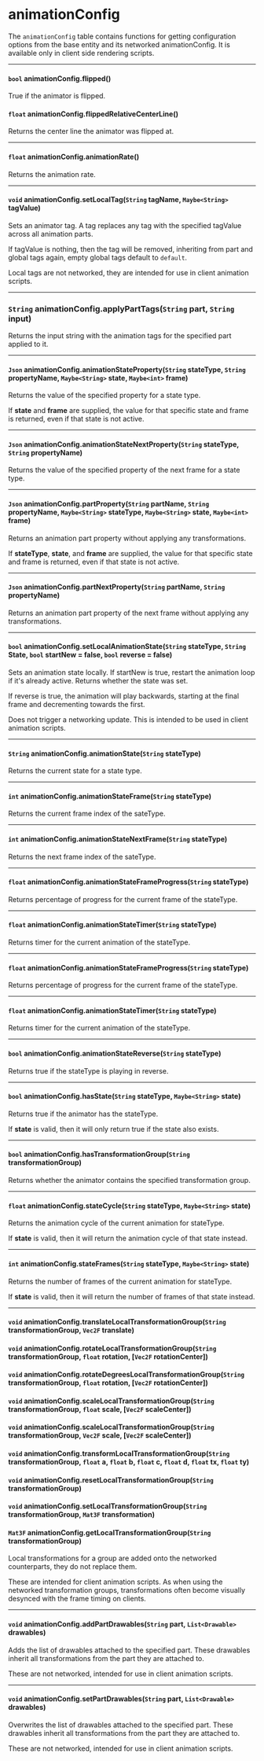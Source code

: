 # animationConfig

The `animationConfig` table contains functions for getting configuration options from the base entity and its networked animationConfig. It is available only in client side rendering scripts.

---

#### `bool` animationConfig.flipped()
True if the animator is flipped.

#### `float` animationConfig.flippedRelativeCenterLine()
Returns the center line the animator was flipped at.

---

#### `float` animationConfig.animationRate()
Returns the animation rate.

---

#### `void` animationConfig.setLocalTag(`String` tagName, `Maybe<String>` tagValue)

Sets an animator tag. A tag replaces any tag <tagName> with the specified tagValue across all animation parts.

If tagValue is nothing, then the tag will be removed, inheriting from part and global tags again, empty global tags default to `default`.

Local tags are not networked, they are intended for use in client animation scripts.

---

### `String` animationConfig.applyPartTags(`String` part, `String` input)

Returns the input string with the animation tags for the specified part applied to it.

---

#### `Json` animationConfig.animationStateProperty(`String` stateType, `String` propertyName, `Maybe<String>` state, `Maybe<int>` frame)

Returns the value of the specified property for a state type.

If **state** and **frame** are supplied, the value for that specific state and frame is returned, even if that state is not active.

---

#### `Json` animationConfig.animationStateNextProperty(`String` stateType, `String` propertyName)

Returns the value of the specified property of the next frame for a state type.

---

#### `Json` animationConfig.partProperty(`String` partName, `String` propertyName, `Maybe<String>` stateType, `Maybe<String>` state, `Maybe<int>` frame)

Returns an animation part property without applying any transformations.

If **stateType**, **state**, and **frame** are supplied, the value for that specific state and frame is returned, even if that state is not active.

---

#### `Json` animationConfig.partNextProperty(`String` partName, `String` propertyName)

Returns an animation part property of the next frame without applying any transformations.

---

#### `bool` animationConfig.setLocalAnimationState(`String` stateType, `String` State, `bool` startNew = false, `bool` reverse = false)

Sets an animation state locally. If startNew is true, restart the animation loop if it's already active. Returns whether the state was set.

If reverse is true, the animation will play backwards, starting at the final frame and decrementing towards the first.

Does not trigger a networking update. This is intended to be used in client animation scripts.

---

#### `String` animationConfig.animationState(`String` stateType)

Returns the current state for a state type.

---

#### `int` animationConfig.animationStateFrame(`String` stateType)

Returns the current frame index of the sateType.

---

#### `int` animationConfig.animationStateNextFrame(`String` stateType)

Returns the next frame index of the sateType.

---

#### `float` animationConfig.animationStateFrameProgress(`String` stateType)

Returns percentage of progress for the current frame of the stateType.

---

#### `float` animationConfig.animationStateTimer(`String` stateType)

Returns timer for the current animation of the stateType.

---

#### `float` animationConfig.animationStateFrameProgress(`String` stateType)

Returns percentage of progress for the current frame of the stateType.

---

#### `float` animationConfig.animationStateTimer(`String` stateType)

Returns timer for the current animation of the stateType.

---

#### `bool` animationConfig.animationStateReverse(`String` stateType)

Returns true if the stateType is playing in reverse.

---

#### `bool` animationConfig.hasState(`String` stateType, `Maybe<String>` state)

Returns true if the animator has the stateType.

If **state** is valid, then it will only return true if the state also exists.

---

#### `bool` animationConfig.hasTransformationGroup(`String` transformationGroup)

Returns whether the animator contains the specified transformation group.

---

#### `float` animationConfig.stateCycle(`String` stateType, `Maybe<String>` state)

Returns the animation cycle of the current animation for stateType.

If **state** is valid, then it will return the animation cycle of that state instead.

---

#### `int` animationConfig.stateFrames(`String` stateType, `Maybe<String>` state)

Returns the number of frames of the current animation for stateType.

If **state** is valid, then it will return the number of frames of that state instead.

---

#### `void` animationConfig.translateLocalTransformationGroup(`String` transformationGroup, `Vec2F` translate)
#### `void` animationConfig.rotateLocalTransformationGroup(`String` transformationGroup, `float` rotation, [`Vec2F` rotationCenter])
#### `void` animationConfig.rotateDegreesLocalTransformationGroup(`String` transformationGroup, `float` rotation, [`Vec2F` rotationCenter])
#### `void` animationConfig.scaleLocalTransformationGroup(`String` transformationGroup, `float` scale, [`Vec2F` scaleCenter])
#### `void` animationConfig.scaleLocalTransformationGroup(`String` transformationGroup, `Vec2F` scale, [`Vec2F` scaleCenter])
#### `void` animationConfig.transformLocalTransformationGroup(`String` transformationGroup, `float` a, `float` b, `float` c, `float` d, `float` tx, `float` ty)
#### `void` animationConfig.resetLocalTransformationGroup(`String` transformationGroup)
#### `void` animationConfig.setLocalTransformationGroup(`String` transformationGroup, `Mat3F` transformation)
#### `Mat3F` animationConfig.getLocalTransformationGroup(`String` transformationGroup)

Local transformations for a group are added onto the networked counterparts, they do not replace them.

These are intended for client animation scripts. As when using the networked transformation groups, transformations often become visually desynced with the frame timing on clients.

---

#### `void` animationConfig.addPartDrawables(`String` part, `List<Drawable>` drawables)

Adds the list of drawables attached to the specified part. These drawables inherit all transformations from the part they are attached to.

These are not networked, intended for use in client animation scripts.

---

#### `void` animationConfig.setPartDrawables(`String` part, `List<Drawable>` drawables)

Overwrites the list of drawables attached to the specified part. These drawables inherit all transformations from the part they are attached to.

These are not networked, intended for use in client animation scripts.
